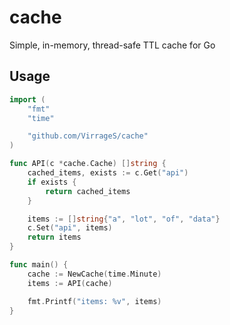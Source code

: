 # cache
Simple, in-memory, thread-safe TTL cache for Go

## Usage

```go
import (
    "fmt"
    "time"

    "github.com/VirrageS/cache"
)

func API(c *cache.Cache) []string {
    cached_items, exists := c.Get("api")
    if exists {
        return cached_items
    }

    items := []string{"a", "lot", "of", "data"}
    c.Set("api", items)
    return items
}

func main() {
    cache := NewCache(time.Minute)
    items := API(cache)

    fmt.Printf("items: %v", items)
}
```
